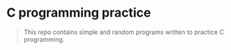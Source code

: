 # C programming practice

> This repo contains simple and random programs written to practice C programming.
